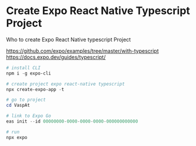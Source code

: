 # Create Expo React Native Typescript Project
Who to create Expo React Native typescript Project

https://github.com/expo/examples/tree/master/with-typescript
https://docs.expo.dev/guides/typescript/

```powershell
# install CLI
npm i -g expo-cli

# create project expo react-native typescript
npx create-expo-app -t

# go to project
cd VaspAt

# link to Expo Go
eas init --id 00000000-0000-0000-0000-000000000000

# run
npx expo

```

